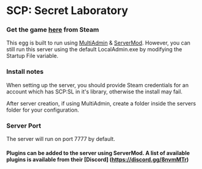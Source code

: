 # SCP: Secret Laboratory
### Get the game [here](https://store.steampowered.com/app/700330/SCP_Secret_Laboratory/) from Steam

This egg is built to run using [MultiAdmin](https://github.com/Grover-c13/MultiAdmin) & [ServerMod](https://github.com/Grover-c13/Smod2/).
However, you can still run this server using the default LocalAdmin.exe by modifying the Startup File variable.

### Install notes
When setting up the server, you should provide Steam credentials for an account which has SCP:SL in it's library, otherwise the install may fail.

After server creation, if using MultiAdmin, create a folder inside the servers folder for your configuration.

### Server Port
The server will run on port 7777 by default.

#### Plugins can be added to the server using ServerMod. A list of available plugins is available from their [Discord] (https://discord.gg/8nvmMTr)
